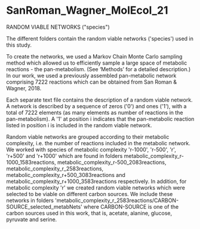 # SanRoman_Wagner_MolEcol_21

RANDOM VIABLE NETWORKS ("species")

The different folders contain the random viable networks ('species') used in this study. 

To create the networks, we used a Markov Chain Monte Carlo sampling method which allowed us to efficiently sample a large space of metabolic reactions - the pan-metabolism. (See ‘Methods’ for a detailed description.) In our work, we used a previously assembled pan-metabolic network comprising 7222 reactions which can be obtained from San Roman & Wagner, 2018. 

Each separate text file contains the description of a random viable network. A network is described by a sequence of zeros ('0') and ones ('1'), with a total of 7222 elements (as many elements as number of reactions in the pan-metabolism). A '1' at position i indicates that the pan-metabolic reaction listed in position i is included in the random viable network.

Random viable networks are grouped according to their metabolic complexity, i.e. the number of reactions included in the metabolic network. We worked with species of metabolic complexity 'r-1000', 'r-500', 'r', 'r+500' and 'r+1000' which are found in folders metabolic_complexity_r-1000_1583reactions, metabolic_complexity_r-500_2083reactions, metabolic_complexity_r_2583reactions, metabolic_complexity_r+500_3083reactions and metabolic_complexity_r+1000_3583reactions respectively. In addition, for metabolic complexity 'r' we created random viable networks which were selected to be viable on different carbon sources. We include these networks in folders 'metabolic_complexity_r_2583reactions/CARBON-SOURCE_selected_metabNets' where CARBON-SOURCE is one of the carbon sources used in this work, that is, acetate, alanine, glucose, pyruvate and serine. 



